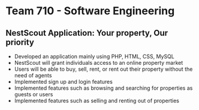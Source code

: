# Team 710 - Software Engineering
## NestScout Application: Your property, Our priority
- Developed an application mainly using PHP, HTML, CSS, MySQL
- NestScout will grant individuals access to an online property market
- Users will be able to buy, sell, rent, or rent out their property without the need of agents
- Implemented sign up and login features
- Implemented features such as browsing and searching for properties as guests or users
- Implemented features such as selling and renting out of properties
